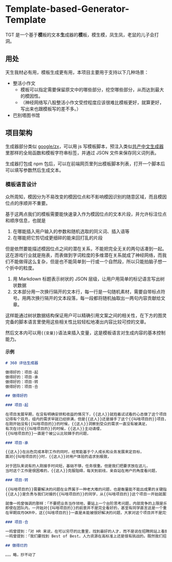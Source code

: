 # Template-based-Generator-Template

TGT 是一个基于**模**板的文本**生**成器的**模**板，模生模，凤生凤，老鼠的儿子会打洞。

## 用处

天生我材必有用，模板生成更有用，本项目主要用于支持以下几种场景：

- 整活小作文
  - 模板可以指定需要保留原文中的哪些部分，挖空哪些部分，从而达到最大的模因性。
  - （神经网络写八股整活小作文受控程度应该很难比模板更好，就算更好，写出来也跟模板写的差不多。）
- 巴别塔图书馆

## 项目架构

生成器部分类似 [google/zx](https://github.com/google/zx)，可以用 js 写模板脚本，预注入类似[共产中文生成器](https://github.com/linonetwo/communism-report-generator/blob/0bfbf70829a02b650fb547933b4939f1ba6d85e3/%E6%8A%A5%E5%91%8A%E7%89%87%E6%AE%B5.ts#L6)里那样的全局函数和模板字符串标签，并通过 JSON 文件来保存同义词列表。

生成器打包成 npm 包后，可以在前端网页里列出模板脚本列表，打开一个脚本后可以填写参数然后生成文本。

### 模板语言设计

众所周知，模因分为不易改变的模因位点和不影响模因识别的随意区域，而且模因位点的序顺并不重要。

基于这两点我们的模板需要能快速录入作为模因位点的文本片段，并允许标注位点和顺序信息，也就是

1. 在哪能插入用户输入的参数和随机选取的同义词、插入语等
2. 在哪能把它剪切成更细碎的能来回打乱的片段

但是依然要能描述模因位点之间的潜在关系，不能把完全无关的两句话凑到一起。这在游戏行业就是拖表，而表做到字词粒度的多维潜在关系就成了神经网络，而我们不能做得这么复杂，但是也不能简单到一行或一个自然段，所以只能拍脑子想一个折中的粒度。

1. 用 Markdown 标题表示树状的 JSON 层级，让用户用简单的标记语言写出树状数据
2. 文本部分用一次换行隔开的文本行，每一行是一句随机素材，需要自带标点符号。用两次换行隔开的文本段落，每一段都将随机抽取出一两句内容贡献给文章。

这样能通过树状数据结构保证用户可以精确引用文案之间的相关性，在下方的图灵完备的脚本语言里使用这些相关性比较轻松地凑出内容比较可控的文章。

然后文本内可以用`{{变量}}`语法来插入变量，这是模板语言对生成内容的基本控制能力。

#### 示例

```md
# 360 评估生成器

做得好的：项目·起
做得好的：项目·承
做得好的：项目·转
做得好的：项目·合

## 做得好的

### 项目·起

在项目发展早期，在没有明确安排和收益的情况下，{{这人}}就抱着试试看的心态做了这个项目，
记得有个双月，组内的需求早就已经排满，但是{{这人}}还是接手了这个{{叫啥项目的}}项目，
在刚开始没有{{叫啥项目的}}的时候，{{这人}}洞察到受众的需求一直没有被满足，
有次在讨论{{叫啥项目的}}的时候，{{这人}}主动请缨，
{{叫啥项目的}}一直是个被公认比较棘手的问题，

### 项目·承

{{这人}}在出色完成本职工作的同时，经常能基于个人成长和业务发展来定目标，
面对{{叫啥项目的}}时，{{这人}}对用户体验的追求到极致，

对于团队来说有的人刚接手时间短，基础不够，任务很重。但是我们把要求放在这儿，
当时这个工作是很困难的，{{这人}}克服阻碍，每天到前线，亲自站在用户的角度看问题，

### 项目·转

{{叫啥项目的}}需要解决的问题在业界属于一种老大难的问题，也是衡量能不能出成果的关键指标，
{{这人}}是负责与我们对接的{{叫啥项目的}}的同学，从{{叫啥项目的}}这个项目一开始就展现了十分良好的职业素养，

就像一鸣曾强调的那样：「不要把业务当作领地，要站上一个台阶思考问题，内部竞争的上限是乐于分享、乐于帮助，下限是要公平竞争」，{{这人}}在{{叫啥项目的}}项目上体现地是分明显，
即使在团队内，一开始对{{叫啥项目的}}的前景并不是完全看好的，甚至有同学直言这是一个重复造轮子的项目，但是{{这人}}有自己独到的看法，
在早期双月OKR中，这{{叫啥项目的}}一直是未能被很好解决的问题，大家对这个项目并不是完全持乐观的态度，

### 项目·合

一鸣曾提到：「对 HR 来说，在可以穷尽的比重里，找到最好的人才，而不是说在招聘网站上看到一个简历，看起来基本符合我们要求的就招聘。」在{{这人}}的工作中，恰好践行了这一原则。
一鸣曾提到：「我们要找到 Best of Best，人力资源在高标准上还是很有挑战的。既然我们招这个领域的人，我们应该把所有这个领域的人都挑出来，都排列一遍，对比下，找到最优的。」在{{这人}}的工作中，恰好践行了这一原则。

## 做得烂的

。。。略，抄不动了

```

